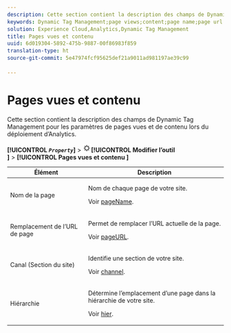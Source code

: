 ```yaml
---
description: Cette section contient la description des champs de Dynamic Tag Management pour les paramètres de pages vues et de contenu lors du déploiement d’Analytics.
keywords: Dynamic Tag Management;page views;content;page name;page url override;channel;site section;hierarchy
solution: Experience Cloud,Analytics,Dynamic Tag Management
title: Pages vues et contenu
uuid: 6d019304-5892-475b-9887-00f86983f859
translation-type: ht
source-git-commit: 5e47974fcf95625def21a9011ad981197ae39c99

---
```



# Pages vues et contenu

Cette section contient la description des champs de Dynamic Tag Management pour les paramètres de pages vues et de contenu lors du déploiement d’Analytics.

**[!UICONTROL *`Property`*]** > ![Icône d’engrenage](assets/settings_gear.png)**[!UICONTROL  Modifier l’outil ]** > **[!UICONTROL  Pages vues et contenu ]**

<table id="table_654149A8A66B404BBF9BAF8EC67F5F8F">
 <thead>
  <tr>
   <th colname="col1" class="entry"> Élément </th>
   <th colname="col2" class="entry"> Description </th>
  </tr>
 </thead>
 <tbody>
  <tr>
   <td colname="col1"> Nom de la page </td>
   <td colname="col2"> <p>Nom de chaque page de votre site. </p> <p>Voir <a href="../../../vars/page-vars/pagename.md">pageName</a>. </p> </td>
  </tr>
  <tr>
   <td colname="col1"> Remplacement de l’URL de page </td>
   <td colname="col2"> <p> Permet de remplacer l’URL actuelle de la page. </p> <p>Voir <a href="../../../vars/page-vars/pageurl.md">pageURL</a>. </p> </td>
  </tr>
  <tr>
   <td colname="col1"> Canal (Section du site) </td>
   <td colname="col2"> <p>Identifie une section de votre site. </p> <p>Voir <a href="../../../vars/page-vars/channel.md">channel</a>. </p> </td>
  </tr>
  <tr>
   <td colname="col1"> Hiérarchie </td>
   <td colname="col2"> <p>Détermine l’emplacement d’une page dans la hiérarchie de votre site. </p> <p>Voir <a href="../../../vars/page-vars/hier.md">hier</a>. </p> </td>
  </tr>
 </tbody>
</table>
